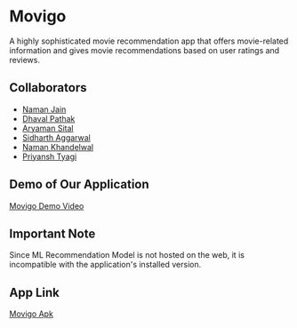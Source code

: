 
# Movigo

A highly sophisticated movie recommendation app that offers movie-related information and gives movie recommendations based on user ratings and reviews.




## Collaborators

- [Naman Jain](https://www.github.com/namanviber)
- [Dhaval Pathak](https://github.com/Dhaval-pathak)
- [Aryaman Sital](https://github.com/Aryamansital)
- [Sidharth Aggarwal](https://github.com/sidharth-aggarwal)
- [Naman Khandelwal](https://github.com/Naman3007)
- [Priyansh Tyagi](https://github.com/tyagipriyansh07)


## Demo of Our Application

[Movigo Demo Video](https://bit.ly/43cnVQL)



## Important Note

Since ML Recommendation Model is not hosted on the web, it is incompatible with the application's installed version. 



## App Link

[Movigo Apk](https://bit.ly/43dUUEs)
